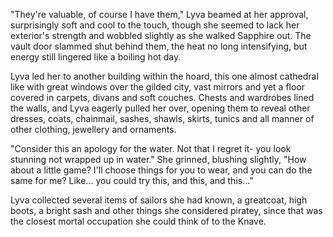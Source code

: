 "They're valuable, of course I have them," Lyva beamed at her approval, surprisingly soft and cool to the touch, though she seemed to lack her exterior's strength and wobbled slightly as she walked Sapphire out. The vault door slammed shut behind them, the heat no long intensifying, but energy still lingered like a boiling hot day.         

Lyva led her to another building within the hoard, this one almost cathedral like with great windows over the gilded city, vast mirrors and yet a floor covered in carpets, divans and soft couches. Chests and wardrobes lined the walls, and Lyva eagerly pulled her over, opening them to reveal other dresses, coats, chainmail, sashes, shawls, skirts, tunics and all manner of other clothing, jewellery and ornaments.     

"Consider this an apology for the water. Not that I regret it- you look stunning not wrapped up in water." She grinned, blushing slightly, "How about a little game? I'll choose things for you to wear, and you can do the same for me? Like... you could try this, and this, and this..."    

Lyva collected several items of sailors she had known, a greatcoat, high boots, a bright sash and other things she considered piratey, since that was the closest mortal occupation she could think of to the Knave.